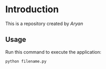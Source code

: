 # Introduction

This is a repository created by *Aryan*

## Usage

Run this command to execute the application:

`python filename.py`
